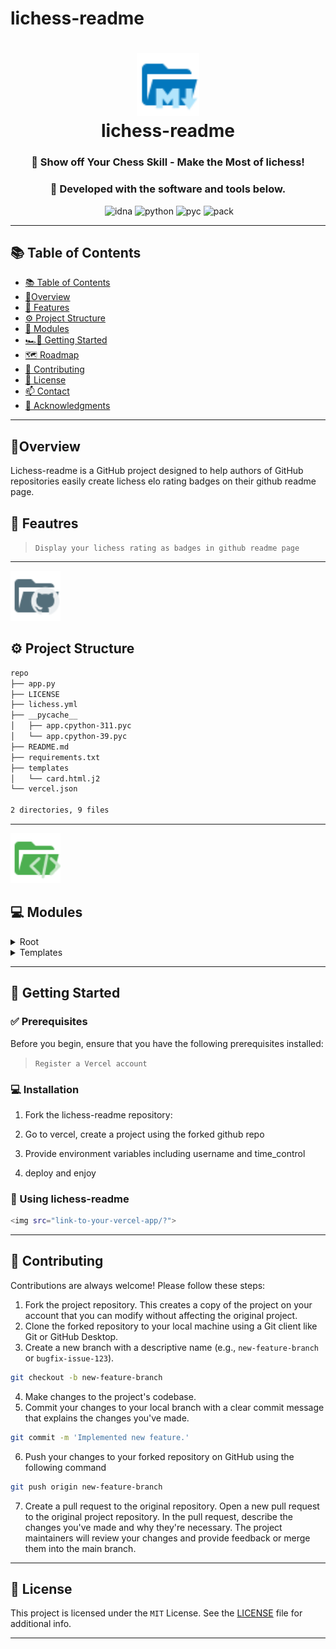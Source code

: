 # lichess-readme

<div align="center">
<h1 align="center">
<img src="https://raw.githubusercontent.com/PKief/vscode-material-icon-theme/ec559a9f6bfd399b82bb44393651661b08aaf7ba/icons/folder-markdown-open.svg" width="100" />
<br>
lichess-readme
</h1>
<h3 align="center">📍 Show off Your Chess Skill - Make the Most of lichess!</h3>
<h3 align="center">🚀 Developed with the software and tools below.</h3>
<p align="center">

<img src="https://img.shields.io/badge/Python-3776AB.svg?style=for-the-badge&logo=Python&logoColor=white" alt="" />
<img src="https://img.shields.io/badge/Jinja-B41717.svg?style=for-the-badge&logo=Jinja&logoColor=white" alt="idna" />
<img src="https://img.shields.io/badge/Flask-000000.svg?style=for-the-badge&logo=Flask&logoColor=white" alt="python" />
<img src="https://img.shields.io/badge/Markdown-000000.svg?style=for-the-badge&logo=Markdown&logoColor=white" alt="pyc" />
<img src="https://img.shields.io/badge/JSON-000000.svg?style=for-the-badge&logo=JSON&logoColor=white" alt="pack" />
</p>

</div>

---
## 📚 Table of Contents
- [📚 Table of Contents](#-table-of-contents)
- [📍Overview](#-introdcution)
- [🔮 Features](#-features)
- [⚙️ Project Structure](#project-structure)
- [🧩 Modules](#modules)
- [🏎💨 Getting Started](#-getting-started)
- [🗺 Roadmap](#-roadmap)
- [🤝 Contributing](#-contributing)
- [🪪 License](#-license)
- [📫 Contact](#-contact)
- [🙏 Acknowledgments](#-acknowledgments)

---

## 📍Overview

Lichess-readme is a GitHub project designed to help authors of GitHub repositories easily create lichess elo rating badges on their github readme page. 

## 🔮 Feautres

> `Display your lichess rating as badges in github readme page`

---

<img src="https://raw.githubusercontent.com/PKief/vscode-material-icon-theme/ec559a9f6bfd399b82bb44393651661b08aaf7ba/icons/folder-github-open.svg" width="80" />

## ⚙️ Project Structure

```bash
repo
├── app.py
├── LICENSE
├── lichess.yml
├── __pycache__
│   ├── app.cpython-311.pyc
│   └── app.cpython-39.pyc
├── README.md
├── requirements.txt
├── templates
│   └── card.html.j2
└── vercel.json

2 directories, 9 files
```
---

<img src="https://raw.githubusercontent.com/PKief/vscode-material-icon-theme/ec559a9f6bfd399b82bb44393651661b08aaf7ba/icons/folder-src-open.svg" width="80" />

## 💻 Modules
<details closed><summary>Root</summary>

| File   | Summary                                                                                                                                                                                                                                            | Module   |
|:-------|:---------------------------------------------------------------------------------------------------------------------------------------------------------------------------------------------------------------------------------------------------|:---------|
| app.py | This code creates a Flask application that uses the Lichess API to generate an SVG card with the user 's rating for a given time control . The time control is set in an environment variable and the user 's rating is retrieved from the Lichess | app.py   |

</details>

<details closed><summary>Templates</summary>

| File         | Summary                                                                                                                                                                                                     | Module                 |
|:-------------|:------------------------------------------------------------------------------------------------------------------------------------------------------------------------------------------------------------|:-----------------------|
| card.html.j2 | This code creates an SVG graphic with two rectangles , one in # 555 and one in # 007ec6 , and two text elements displaying the values of the variables " time_control " and " elo " . The graphic is 139x20 | templates/card.html.j2 |

</details>
<hr />

## 🚀 Getting Started

### ✅ Prerequisites

Before you begin, ensure that you have the following prerequisites installed:
> `Register a Vercel account`

### 💻 Installation

1. Fork the lichess-readme repository:

2. Go to vercel, create a project using the forked github repo

3. Provide environment variables including username and time_control

4. deploy and enjoy

### 🤖 Using lichess-readme

```sh
<img src="link-to-your-vercel-app/?">
```
---

## 🤝 Contributing
Contributions are always welcome! Please follow these steps:
1. Fork the project repository. This creates a copy of the project on your account that you can modify without affecting the original project.
2. Clone the forked repository to your local machine using a Git client like Git or GitHub Desktop.
3. Create a new branch with a descriptive name (e.g., `new-feature-branch` or `bugfix-issue-123`).
```sh
git checkout -b new-feature-branch
```
4. Make changes to the project's codebase.
5. Commit your changes to your local branch with a clear commit message that explains the changes you've made.
```sh
git commit -m 'Implemented new feature.'
```
6. Push your changes to your forked repository on GitHub using the following command
```sh
git push origin new-feature-branch
```
7. Create a pull request to the original repository.
Open a new pull request to the original project repository. In the pull request, describe the changes you've made and why they're necessary.
The project maintainers will review your changes and provide feedback or merge them into the main branch.

---

## 🪪 License

This project is licensed under the `MIT` License. See the [LICENSE](https://docs.github.com/en/communities/setting-up-your-project-for-healthy-contributions/adding-a-license-to-a-repository) file for additional info.

---

